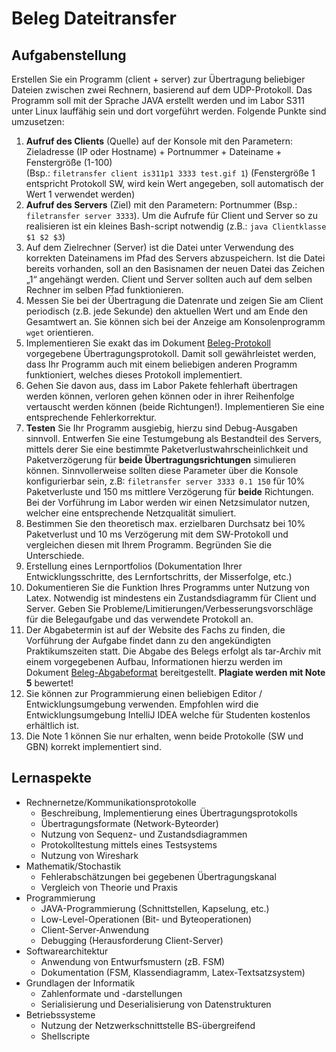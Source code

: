 # Beleg Dateitransfer
## Aufgabenstellung
Erstellen Sie ein Programm (client + server) zur Übertragung beliebiger Dateien zwischen zwei Rechnern, basierend auf dem UDP-Protokoll. Das Programm soll mit der Sprache JAVA erstellt werden und im Labor S311 unter Linux lauffähig sein und dort vorgeführt werden. Folgende Punkte sind umzusetzen:

1. **Aufruf des Clients** (Quelle) auf der Konsole mit den Parametern: Zieladresse (IP oder Hostname) + Portnummer + Dateiname + Fenstergröße (1-100)  
(Bsp.: `filetransfer client is311p1 3333 test.gif 1`) (Fenstergröße 1 entspricht Protokoll SW, wird kein Wert angegeben, soll automatisch der Wert 1 verwendet werden)
2. **Aufruf des Servers** (Ziel) mit den Parametern: Portnummer (Bsp.: `filetransfer server 3333`). 
Um die Aufrufe für Client und Server so zu realisieren ist ein kleines Bash-script notwendig (z.B.: `java Clientklasse $1 $2 $3`)
3. Auf dem Zielrechner (Server) ist die Datei unter Verwendung des korrekten Dateinamens im Pfad des Servers abzuspeichern. Ist die Datei bereits vorhanden, soll an den Basisnamen der neuen Datei das Zeichen „1“ angehängt werden. Client und Server sollten auch auf dem selben Rechner im selben Pfad funktionieren.
4. Messen Sie bei der Übertragung die Datenrate und zeigen Sie am Client periodisch (z.B. jede Sekunde) den aktuellen Wert und am Ende den Gesamtwert an. Sie können sich bei der Anzeige am Konsolenprogramm `wget` orientieren.
5. Implementieren Sie exakt das im Dokument [Beleg-Protokoll](Beleg-Protokoll.md) vorgegebene Übertragungsprotokoll. Damit soll gewährleistet werden, dass Ihr Programm auch mit einem beliebigen anderen Programm funktioniert, welches dieses Protokoll implementiert.
6. Gehen Sie davon aus, dass im Labor Pakete fehlerhaft übertragen werden können, verloren gehen können oder in ihrer Reihenfolge vertauscht werden können (beide Richtungen!). Implementieren Sie eine  entsprechende Fehlerkorrektur.
7. **Testen** Sie Ihr Programm ausgiebig, hierzu sind Debug-Ausgaben sinnvoll. Entwerfen Sie eine Testumgebung als Bestandteil des Servers, mittels derer Sie eine bestimmte Paketverlustwahrscheinlichkeit und Paketverzögerung für **beide Übertragungsrichtungen** simulieren können. Sinnvollerweise sollten diese Parameter über die Konsole konfigurierbar sein, z.B: `filetransfer server 3333 0.1 150` für 10% Paketverluste und 150 ms mittlere Verzögerung für **beide** Richtungen. Bei der Vorführung im Labor werden wir einen Netzsimulator nutzen, welcher eine entsprechende Netzqualität simuliert.
8. Bestimmen Sie den theoretisch max. erzielbaren Durchsatz bei 10% Paketverlust und 10 ms Verzögerung mit dem SW-Protokoll und vergleichen diesen mit Ihrem Programm. Begründen Sie die Unterschiede.
9. Erstellung eines Lernportfolios (Dokumentation Ihrer Entwicklungsschritte, des Lernfortschritts, der Misserfolge, etc.)
10. Dokumentieren Sie die Funktion Ihres Programms unter Nutzung von Latex. Notwendig ist mindestens ein Zustandsdiagramm für Client und Server. Geben Sie Probleme/Limitierungen/Verbesserungsvorschläge für die Belegaufgabe und das verwendete Protokoll an.
11. Der Abgabetermin ist auf der Website des Fachs zu finden, die Vorführung der Aufgabe findet dann zu den angekündigten Praktikumszeiten statt. Die Abgabe des Belegs erfolgt als tar-Archiv mit einem vorgegebenen Aufbau, Informationen hierzu werden im Dokument [Beleg-Abgabeformat](Beleg-Abgabeformat.md) bereitgestellt. **Plagiate werden mit Note 5** bewertet!
12. Sie können zur Programmierung einen beliebigen Editor / Entwicklungsumgebung verwenden. Empfohlen wird die Entwicklungsumgebung IntelliJ IDEA welche für Studenten kostenlos erhältlich ist.
13. Die Note 1 können Sie nur erhalten, wenn beide Protokolle (SW und GBN) korrekt implementiert sind. 

## Lernaspekte
* Rechnernetze/Kommunikationsprotokolle
   * Beschreibung, Implementierung eines Übertragungsprotokolls
   * Übertragungsformate (Network-Byteorder)
   * Nutzung von Sequenz- und Zustandsdiagrammen
   * Protokolltestung mittels eines Testsystems
   * Nutzung von Wireshark
* Mathematik/Stochastik
   * Fehlerabschätzungen bei gegebenen Übertragungskanal
   * Vergleich von Theorie und Praxis
* Programmierung
   * JAVA-Programmierung (Schnittstellen, Kapselung, etc.)
   * Low-Level-Operationen (Bit- und Byteoperationen)
   * Client-Server-Anwendung
   * Debugging (Herausforderung Client-Server)
* Softwarearchitektur
   * Anwendung von Entwurfsmustern (zB. FSM)
   * Dokumentation (FSM, Klassendiagramm, Latex-Textsatzsystem)
* Grundlagen der Informatik
   * Zahlenformate und -darstellungen
   * Serialisierung und Deserialisierung von Datenstrukturen
* Betriebssysteme
   * Nutzung der Netzwerkschnittstelle BS-übergreifend
   * Shellscripte
